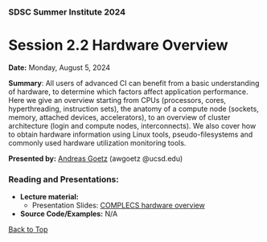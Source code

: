 ### SDSC Summer Institute 2024
# Session 2.2 Hardware Overview

**Date:** Monday, August 5, 2024

**Summary**: All users of advanced CI can benefit from a basic understanding of hardware, to determine which factors affect application performance. Here we give an overview starting from CPUs (processors, cores, hyperthreading, instruction sets), the anatomy of a compute node (sockets, memory, attached devices, accelerators), to an overview of cluster architecture (login and compute nodes, interconnects). We also cover how to obtain hardware information using Linux tools, pseudo-filesystems and commonly used hardware utilization monitoring tools.

**Presented by:** [Andreas Goetz](https://www.sdsc.edu/research/researcher_spotlight/goetz_andreas.html) (awgoetz @ucsd.edu)

### Reading and Presentations:
* **Lecture material:**
   * Presentation Slides: [COMPLECS hardware overview](<COMPLECS hardware overview.pdf>)
* **Source Code/Examples:** N/A

[Back to Top](#top)
